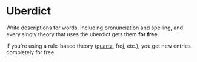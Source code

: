 # Uberdict

Write descriptions for words, including pronunciation and spelling, and every singly theory that uses the uberdict gets them **for free**.

If you're using a rule-based theory ([quartz](quartz.md), froj, etc.), you get new entries completely for free.
